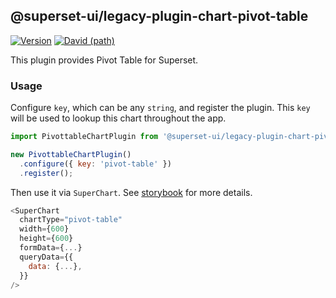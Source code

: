 ## @superset-ui/legacy-plugin-chart-pivot-table

[![Version](https://img.shields.io/npm/v/@superset-ui/legacy-plugin-chart-pivot-table.svg?style=flat-square)](https://img.shields.io/npm/v/@superset-ui/legacy-plugin-chart-pivot-table.svg?style=flat-square)
[![David (path)](https://img.shields.io/david/apache-superset/superset-ui-plugins.svg?path=packages%2Fsuperset-ui-legacy-plugin-chart-pivot-table&style=flat-square)](https://david-dm.org/apache-superset/superset-ui-plugins?path=packages/superset-ui-legacy-plugin-chart-pivot-table)

This plugin provides Pivot Table for Superset.

### Usage

Configure `key`, which can be any `string`, and register the plugin. This `key` will be used to lookup this chart throughout the app.

```js
import PivottableChartPlugin from '@superset-ui/legacy-plugin-chart-pivot-table';

new PivottableChartPlugin()
  .configure({ key: 'pivot-table' })
  .register();
```

Then use it via `SuperChart`. See [storybook](https://apache-superset.github.io/superset-ui-plugins/?selectedKind=plugin-chart-pivot-table) for more details.

```js
<SuperChart
  chartType="pivot-table"
  width={600}
  height={600}
  formData={...}
  queryData={{
    data: {...},
  }}
/>
```
